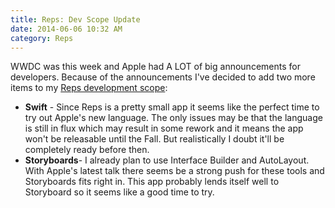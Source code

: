 ```yaml
---
title: Reps: Dev Scope Update
date: 2014-06-06 10:32 AM
category: Reps
---
```


WWDC was this week and Apple had A LOT of big announcements for developers. Because of the announcements I've decided to add two more items to my [Reps development scope](/2014/05/12/ios-project-reps/):

* **Swift** - Since Reps is a pretty small app it seems like the perfect time to try out Apple's new language. The only issues may be that the language is still in flux which may result in some rework and it means the app won't be releasable until the Fall. But realistically I doubt it'll be completely ready before then.
* **Storyboards**-  I already plan to use Interface Builder and AutoLayout. With Apple's latest talk there seems be a strong push for these tools and Storyboards fits right in. This app probably lends itself well to Storyboard so it seems like a good time to try.